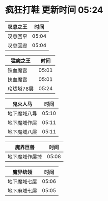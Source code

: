 # 疯狂打鞋 更新时间 05:24

| 叹息之王   | 时间    |
|--------|-------|
| 叹息回辜 | 05:04 |
| 叹息回廊 | 05:04 |

| 猛魔之王   | 时间    |
|--------|-------|
| 铁血魔宫 | 05:01 |
| 扶血魔宫 | 05:01 |
| 玲珑塔78层 | 05:24 |

| 鬼火人马   | 时间    |
|--------|-------|
| 地下魔域八导 | 05:10 |
| 地下魔域作层 | 05:11 |
| 地下魔域八层 | 05:11 |

| 魔界巨兽   | 时间    |
|--------|-------|
| 地下魔域作层掉 | 05:08 |

| 魔界统领   | 时间    |
|--------|-------|
| 地下魔域七层 | 05:06 |
| 地下麻域七层 | 05:05 |
